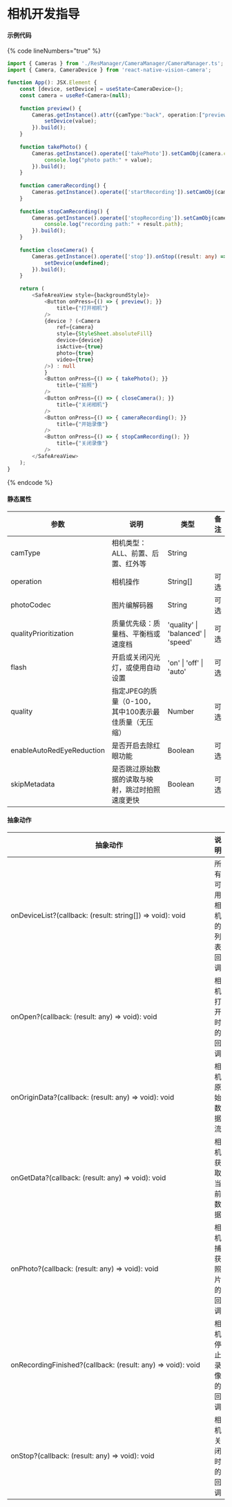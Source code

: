 # 相机开发指导

#### 示例代码

{% code lineNumbers="true" %}
```typescript
import { Cameras } from './ResManager/CameraManager/CameraManager.ts';
import { Camera, CameraDevice } from 'react-native-vision-camera';

function App(): JSX.Element {
    const [device, setDevice] = useState<CameraDevice>();
    const camera = useRef<Camera>(null);
    
    function preview() {
        Cameras.getInstance().attr({camType:"back", operation:["preview"]}).onOpen((value) => {
            setDevice(value);
        }).build();
    }
    
    function takePhoto() {
        Cameras.getInstance().operate(['takePhoto']).setCamObj(camera.current).flash('off').qualityPrioritization('speed').skipMetadata(true).onPhoto((value) => {
            console.log("photo path:" + value);
        }).build();
    }
    
    function cameraRecording() {
        Cameras.getInstance().operate(['startRecording']).setCamObj(camera.current).build();
    }
    
    function stopCamRecording() {
        Cameras.getInstance().operate(['stopRecording']).setCamObj(camera.current).onRecordingFinished((result: any) => {
            console.log("recording path:" + result.path);
        }).build();
    }
    
    function closeCamera() {
        Cameras.getInstance().operate(['stop']).onStop((result: any) => {
            setDevice(undefined);
        }).build();
    }
  
    return (
        <SafeAreaView style={backgroundStyle}>
            <Button onPress={() => { preview(); }}
                title={"打开相机"}
            />
            {device ? (<Camera
                ref={camera}
                style={StyleSheet.absoluteFill}
                device={device}
                isActive={true}
                photo={true}
                video={true}
            />) : null
            }
            <Button onPress={() => { takePhoto(); }}
                title={"拍照"}
            />
            <Button onPress={() => { closeCamera(); }}
                title={"关闭相机"}
            />
            <Button onPress={() => { cameraRecording(); }}
                title={"开始录像"}
            />
            <Button onPress={() => { stopCamRecording(); }}
                title={"关闭录像"}
            />
        </SafeAreaView>
    );
}
```
{% endcode %}

#### 静态属性

<table><thead><tr><th width="194">参数</th><th width="323">说明</th><th width="133">类型</th><th>备注</th></tr></thead><tbody><tr><td>camType</td><td>相机类型：ALL、前置、后置、红外等</td><td>String</td><td></td></tr><tr><td>operation</td><td>相机操作</td><td>String[]</td><td>可选</td></tr><tr><td>photoCodec</td><td>图片编解码器</td><td>String</td><td>可选</td></tr><tr><td>qualityPrioritization</td><td>质量优先级：质量档、平衡档或速度档</td><td>'quality' | 'balanced' | 'speed'</td><td>可选</td></tr><tr><td>flash</td><td>开启或关闭闪光灯，或使用自动设置</td><td>'on' | 'off' | 'auto'</td><td>可选</td></tr><tr><td>quality</td><td>指定JPEG的质量（0-100，其中100表示最佳质量（无压缩）</td><td>Number</td><td>可选</td></tr><tr><td>enableAutoRedEyeReduction</td><td>是否开启去除红眼功能</td><td>Boolean</td><td>可选</td></tr><tr><td>skipMetadata</td><td>是否跳过原始数据的读取与映射，跳过时拍照速度更快</td><td>Boolean</td><td>可选</td></tr></tbody></table>

#### 抽象动作

<table><thead><tr><th width="484">抽象动作</th><th>说明</th></tr></thead><tbody><tr><td>onDeviceList?(callback: (result: string[]) => void): void</td><td>所有可用相机的列表回调</td></tr><tr><td>onOpen?(callback: (result: any) => void): void</td><td>相机打开时的回调</td></tr><tr><td>onOriginData?(callback: (result: any) => void): void</td><td>相机原始数据流</td></tr><tr><td>onGetData?(callback: (result: any) => void): void</td><td>相机获取当前数据</td></tr><tr><td>onPhoto?(callback: (result: any) => void): void</td><td>相机捕获照片的回调</td></tr><tr><td>onRecordingFinished?(callback: (result: any) => void): void</td><td>相机停止录像的回调</td></tr><tr><td>onStop?(callback: (result: any) => void): void</td><td>相机关闭时的回调</td></tr></tbody></table>
